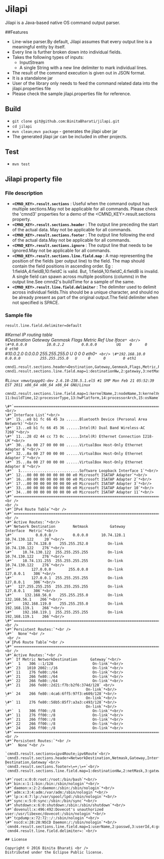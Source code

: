# Jilapi
Jilapi is a Java-based native OS command output parser.

##Features
* Line-wise parser.By default, Jilapi assumes that every output line is a meaningful entity by itself.
* Every line is further broken down into individual fields.
* Takes the following types of inputs:
     * InputStream
     * A single String with a new line delimiter to mark individual lines.
* The result of the command execution is given out in JSON format.
* It is a standalone jar
* User of the library only needs to feed the command related data into the jilapi.properties file
* Please check the sample jilapi.properties file for reference.

## Build
* `git clone git@github.com:BinitaBharati/jilapi.git`
* `cd jilapi`
* `mvn clean;mvn package` - generates the jilapi uber jar
* The generated jilapi jar can be included in other projects.

## Test
* `mvn test`

## Jilapi property file

### File description
* **`<CMND_KEY>.result.sections`**  : Useful when the command output has multiple sections.May not be applicable for all commands.
    Please check the 'cmnd3' properties for a demo of the <CMND_KEY>.result.sections property.
* **`<CMND_KEY>.result.sections.header`** :  The output line preceding the start of the actual data. May not be applicable for all commands.
* **`<CMND_KEY>.result.sections.footer`** : The output line following the end of the actual data.May not be applicable for all commands.
* **`<CMND_KEY>.result.sections.ignore`** : The output line that needs to be ignored.May not be applicable for all commands.
* **`<CMND_KEY>.result.sections.line.field.map`** : A map representing the position of the fields (per output line) to the field.
    The map should contain the field positions in ascending order. Eg : 1:fieldA,4:fieldB,10:fieldC is valid. But, 1:fieldA,10:fieldC,4:fieldB is invalid. A single field can spawn across multiple positions (columns) in the output line.See cmnd2's buildTime for a sample of the same.
* **`<CMND_KEY>.result.line.field.delimiter`** : The delimiter used to delimit across individual fields.This should be a unique character, and should no be already present as part of the original output.The field delimiter when not specified is SPACE.

### Sample file
`result.line.field.delimiter=default` <br />

\#*Kernel IP routing table* <br />
\#*Destination     Gateway         Genmask         Flags Metric Ref    Use Iface`* <br/>
\#*0.0.0.0         10.0.2.2        0.0.0.0         UG    0      0        0 eth0`* <br/>
\#*10.0.2.0        0.0.0.0         255.255.255.0   U     0      0        0 eth0`* <br/>
\#*192.168.10.0    0.0.0.0         255.255.255.0   U     0      0        0 eth1`* <br/>
```
cmnd1.result.sections.header=Destination,Gateway,Genmask,Flags,Metric,Ref,Use,Iface
cmnd1.result.sections.line.field.map=1:destinationNw,2:gateway,3:netMask,5:metric,8:port
```

\#*`Linux vmwutpapp01-dev 2.6.18-238.5.1.el5 #1 SMP Mon Feb 21 05:52:39 EST 2011 x86_64 x86_64 x86_64 GNU/Linux`* <br/>
```
cmnd2.result.sections.line.field.map=1:kernelName,2:nodeName,3:kernelVersion,4-11:buildTime,12:processorType,13:hwPlatform,14:processorArch,15:osName``` 

\#*`===========================================================================`*<br/>
\#*`Interface List`*<br/>
\#*` 15...e8 b1 fc 66 45 3a ......Bluetooth Device (Personal Area Network)`*<br/>
\#*` 13...e8 b1 fc 66 45 36 ......Intel(R) Dual Band Wireless-AC 7260`*<br/>
\#*` 11...28 d2 44 cc 73 0c ......Intel(R) Ethernet Connection I218-LM`*<br/>
\#*` 30...0a 00 27 00 00 00 ......VirtualBox Host-Only Ethernet Adapter 6`*<br/>
\#*` 32...0a 00 27 00 00 00 ......VirtualBox Host-Only Ethernet Adapter 7`*<br/>
\#*` 35...0a 00 27 00 00 00 ......VirtualBox Host-Only Ethernet Adapter 8`*<br/>
\#*`  1...........................Software Loopback Interface 1`*<br/>
\#*` 12...00 00 00 00 00 00 00 e0 Microsoft ISATAP Adapter`*<br/>
\#*` 16...00 00 00 00 00 00 00 e0 Microsoft ISATAP Adapter 2`*<br/>
\#*` 17...00 00 00 00 00 00 00 e0 Microsoft ISATAP Adapter 3`*<br/>
\#*` 33...00 00 00 00 00 00 00 e0 Microsoft ISATAP Adapter 10`*<br/>
\#*` 34...00 00 00 00 00 00 00 e0 Microsoft ISATAP Adapter 11`*<br/>
\#*`===========================================================================`*<br />
<br />
\#*`IPv4 Route Table`*<br />
\#*`===========================================================================`*<br />
\#*`Active Routes:`*<br/>
\#*`Network Destination        Netmask          Gateway       Interface  Metric`*<br/>
\#*`          0.0.0.0          0.0.0.0      10.74.128.1    10.74.130.122     20`*<br/>
\#*`      10.74.128.0    255.255.252.0         On-link     10.74.130.122    276`*<br/>
\#*`    10.74.130.122  255.255.255.255         On-link     10.74.130.122    276`*<br/>
\#*`    10.74.131.255  255.255.255.255         On-link     10.74.130.122    276`*<br/>
\#*`        127.0.0.0        255.0.0.0         On-link         127.0.0.1    306`*<br/>
\#*`        127.0.0.1  255.255.255.255         On-link         127.0.0.1    306`*<br/>
\#*`  127.255.255.255  255.255.255.255         On-link         127.0.0.1    306`*<br/>
\#*`     132.168.56.0    255.255.255.0         On-link      132.168.56.1    266`*<br/>
\#*`    192.168.119.0    255.255.255.0         On-link     192.168.119.1    266`*<br/>
\#*`    192.168.119.1  255.255.255.255         On-link     192.168.119.1    266`*<br/> \#*`===========================================================================`*<br />
\#*`Persistent Routes:`*<br />
\#*`  None`*<br />
 <br />
\#`IPv6 Route Table`*<br />
\#*`===========================================================================`*<br />
\#*`Active Routes:`*<br />
\#*` If Metric NetworkDestination      Gateway`*<br/>
\#*`  1    306 ::1/128                  On-link`*<br/>
\#*` 23   1010 2002::/16                On-link`*<br/>
\#*` 11    276 fe80::/64                On-link`*<br/>
\#*` 21    266 fe80::/64                On-link`*<br/>
\#*` 22    266 fe80::/64                On-link`*<br/>
\#*` 21    266 fe80::2d21:f7b:b2f6:374d/128` <br/>
`                                    On-link`*<br/>
\#*` 24    266 fe80::4ca6:6ff5:97f3:e609/128`*<br/>
`                                    On-link`*<br/>
\#*` 11    276 fe80::58b5:85f7:a3a3:c493/128`*<br/>
`                                    On-link`*<br/>
\#*`  1    306 ff00::/8                 On-link`*<br/>
\#*` 11    276 ff00::/8                 On-link`*<br/>
\#*` 21    266 ff00::/8                 On-link`*<br/>
\#*` 22    266 ff00::/8                 On-link`*<br/>
\#*` 24    266 ff00::/8                 On-link`*<br/>
\#*`===========================================================================`*<br />
\#*`Persistent Routes:`*<br />
\#*`  None`*<br />

`cmnd3.result.sections=ipv4Route;ipv6Route`<br/>
`cmnd3.result.sections.header=NetworkDestination,Netmask,Gateway,Interface,Metric;If,Metric,Network Destination,Gateway`<br/>
`cmnd3.result.sections.footer=\=+;\=+`<br/>
`cmnd3.result.sections.line.field.map=1:destinationNw,2:netMask,3:gateway,4:port,5:metric;1:field1,2:metric,3:destination,4:gateway`<br/>

\#*`root:x:0:0:root:/root:/bin/bash`*<br/>
\#*`bin:x:1:1:bin:/bin:/sbin/nologin`*<br/>
\#*`daemon:x:2:2:daemon:/sbin:/sbin/nologin`*<br/>
\#*`adm:x:3:4:adm:/var/adm:/sbin/nologin`*<br/>
\#*`lp:x:4:7:lp:/var/spool/lpd:/sbin/nologin`*<br/>
\#*`sync:x:5:0:sync:/sbin:/bin/sync`*<br/>
\#*`shutdown:x:6:0:shutdown:/sbin:/sbin/shutdown`*<br/>
\#*`dovenull:x:496:492:Dovecot's unauthorized user:/usr/libexec/dovecot:/sbin/nologin`*<br/>
\#*`tcpdump:x:72:72::/:/sbin/nologin`*<br/>
\#*`nscd:x:28:28:NSCD Daemon:/:/sbin/nologin`*<br/>
`cmnd4.result.sections.line.field.map=1:userName,2:passwd,3:userId,4:grpId,5:userFullName,6:homeDirectory,7:shellAccount`<br/>
`cmnd4.result.line.field.delimiter=:`<br/>

## License

Copyright © 2016 Binita Bharati <br />
Distributed under the Eclipse Public license. 
